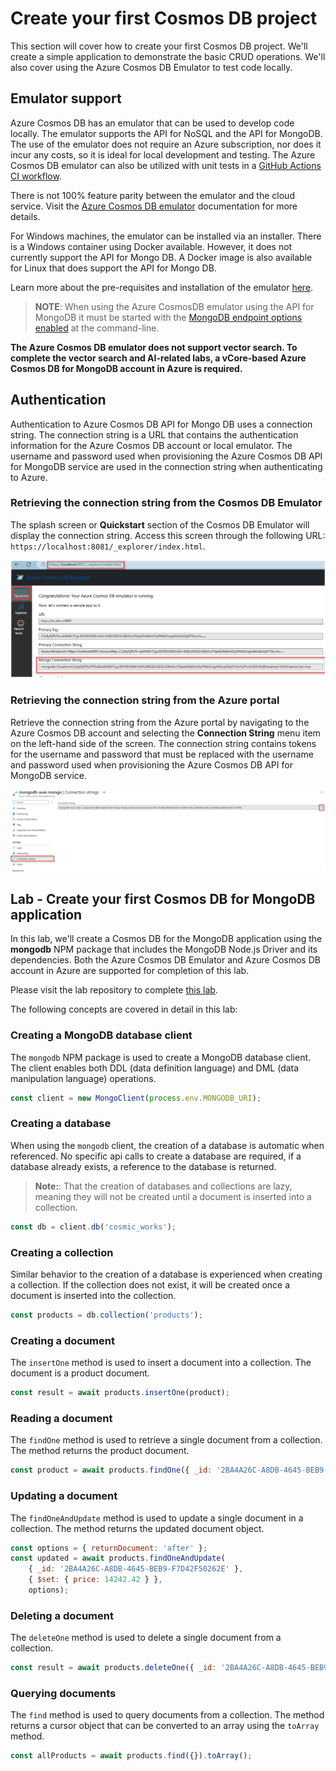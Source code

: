 # Create your first Cosmos DB project

This section will cover how to create your first Cosmos DB project. We'll create a simple application to demonstrate the basic CRUD operations. We'll also cover using the Azure Cosmos DB Emulator to test code locally.

## Emulator support

Azure Cosmos DB has an emulator that can be used to develop code locally. The emulator supports the API for NoSQL and the API for MongoDB. The use of the emulator does not require an Azure subscription, nor does it incur any costs, so it is ideal for local development and testing. The Azure Cosmos DB emulator can also be utilized with unit tests in a [GitHub Actions CI workflow](https://learn.microsoft.com/azure/cosmos-db/how-to-develop-emulator?tabs=windows%2Cpython&pivots=api-mongodb#use-the-emulator-in-a-github-actions-ci-workflow).

There is not 100% feature parity between the emulator and the cloud service. Visit the [Azure Cosmos DB emulator](https://learn.microsoft.com/azure/cosmos-db/emulator) documentation for more details.

For Windows machines, the emulator can be installed via an installer. There is a Windows container using Docker available. However, it does not currently support the API for Mongo DB. A Docker image is also available for Linux that does support the API for Mongo DB.

Learn more about the pre-requisites and installation of the emulator [here](https://learn.microsoft.com/azure/cosmos-db/how-to-develop-emulator?tabs=windows%2Cpython&pivots=api-mongodb).

>**NOTE**: When using the Azure CosmosDB emulator using the API for MongoDB it must be started with the [MongoDB endpoint options enabled](https://learn.microsoft.com/azure/cosmos-db/how-to-develop-emulator?tabs=windows%2Cpython&pivots=api-mongodb#start-the-emulator) at the command-line.

**The Azure Cosmos DB emulator does not support vector search. To complete the vector search and AI-related labs, a vCore-based Azure Cosmos DB for MongoDB account in Azure is required.**

## Authentication

Authentication to Azure Cosmos DB API for Mongo DB uses a connection string. The connection string is a URL that contains the authentication information for the Azure Cosmos DB account or local emulator. The username and password used when provisioning the Azure Cosmos DB API for MongoDB service are used in the connection string when authenticating to Azure.

### Retrieving the connection string from the Cosmos DB Emulator

The splash screen or **Quickstart** section of the Cosmos DB Emulator will display the connection string. Access this screen through the following URL: `https://localhost:8081/_explorer/index.html`.

![The Azure Cosmos DB emulator screen displays with the local host url, the Quickstart tab, and the Mongo connection string highlighted.](media/emulator_connection_string.png)

### Retrieving the connection string from the Azure portal

Retrieve the connection string from the Azure portal by navigating to the Azure Cosmos DB account and selecting the **Connection String** menu item on the left-hand side of the screen. The connection string contains tokens for the username and password that must be replaced with the username and password used when provisioning the Azure Cosmos DB API for MongoDB service.

![The Azure CosmosDb API for MongoDB Connection strings screen displays with the copy button next to the connection string highlighted.](media/azure_connection_string.png)

## Lab - Create your first Cosmos DB for MongoDB application

In this lab, we'll create a Cosmos DB for the MongoDB application using the **mongodb** NPM package that includes the MongoDB Node.js Driver and its dependencies. Both the Azure Cosmos DB Emulator and Azure Cosmos DB account in Azure are supported for completion of this lab.

Please visit the lab repository to complete [this lab](https://github.com/solliancenet/cosmos-db-openai-nodejs-dev-guide-labs/blob/main/first_cosmos_db_application/README.md).

The following concepts are covered in detail in this lab:

### Creating a MongoDB database client

The `mongodb` NPM package is used to create a MongoDB database client. The client enables both DDL (data definition language) and DML (data manipulation language) operations.

```javascript
const client = new MongoClient(process.env.MONGODB_URI);
```

### Creating a database

When using the `mongodb` client, the creation of a database is automatic when referenced. No specific api calls to create a database are required, if a database already exists, a reference to the database is returned.

>**Note:**: That the creation of databases and collections are lazy, meaning they will not be created until a document is inserted into a collection.

```javascript
const db = client.db('cosmic_works');
```

### Creating a collection

Similar behavior to the creation of a database is experienced when creating a collection. If the collection does not exist, it will be created once a document is inserted into the collection.

```javascript
const products = db.collection('products');
```

### Creating a document

The `insertOne` method is used to insert a document into a collection. The document is a product document.

```javascript
const result = await products.insertOne(product);
```

### Reading a document

The `findOne` method is used to retrieve a single document from a collection. The method returns the product document.

```javascript
const product = await products.findOne({ _id: '2BA4A26C-A8DB-4645-BEB9-F7D42F50262E' });
```

### Updating a document

The `findOneAndUpdate` method is used to update a single document in a collection. The method returns the updated document object.

```javascript
const options = { returnDocument: 'after' };
const updated = await products.findOneAndUpdate(
    { _id: '2BA4A26C-A8DB-4645-BEB9-F7D42F50262E' },
    { $set: { price: 14242.42 } },
    options);
```

### Deleting a document

The `deleteOne` method is used to delete a single document from a collection.

```javascript
const result = await products.deleteOne({ _id: '2BA4A26C-A8DB-4645-BEB9-F7D42F50262E' });
```

### Querying documents

The `find` method is used to query documents from a collection. The method returns a cursor object that can be converted to an array using the `toArray` method.

```javascript
const allProducts = await products.find({}).toArray();
```

